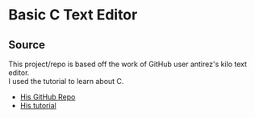 # Basic C Text Editor

## Source
This project/repo is based off the work of GitHub user antirez's kilo text editor.\
I used the tutorial to learn about C.
* [His GitHub Repo](https://github.com/antirez/kilo)
* [His tutorial](https://viewsourcecode.org/snaptoken/kilo/index.html)